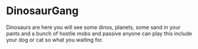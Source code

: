 # DinosaurGang


Dinosaurs are here you will see some dinos, planets, some sand in your pants and a bunch of hostile mobs and passive anyone can play this include your dog or cat so what you waiting for.
